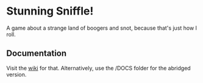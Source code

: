 # Stunning Sniffle!
A game about a strange land of boogers and snot, because that's just how I roll.
## Documentation
Visit the [wiki](https://github.com/Chameleon-Coder/stunning-sniffle/wiki) for that. Alternatively, use the /DOCS folder for the abridged version.
